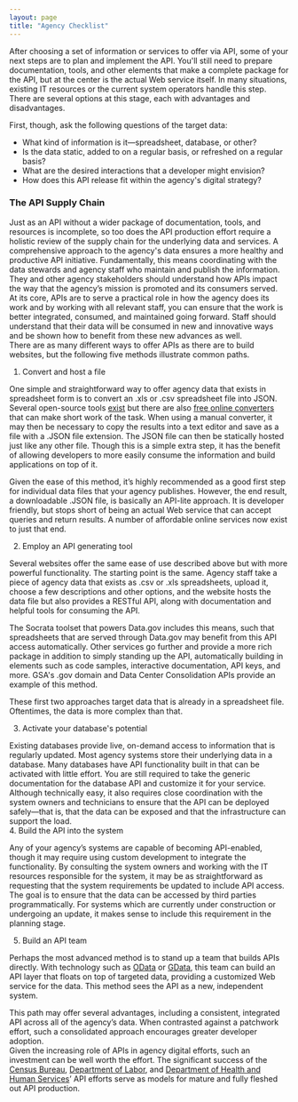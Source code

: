 ```yaml
---
layout: page
title: "Agency Checklist"
---
```


After choosing a set of information or services to offer via API, some of your next steps are to plan and implement the API. You'll still need to prepare documentation, tools, and other elements that make a complete package for the API, but at the center is the actual Web service itself. In many situations, existing IT resources or the current system operators handle this step. There are several options at this stage, each with advantages and disadvantages.

First, though, ask the following questions of the target data:  

* What kind of information is it—spreadsheet, database, or other?  
* Is the data static, added to on a regular basis, or refreshed on a regular basis?
* What are the desired interactions that a developer might envision?  
* How does this API release fit within the agency's digital strategy?  

### The API Supply Chain

Just as an API without a wider package of documentation, tools, and resources is incomplete, so too does the API production effort require a holistic review of the supply chain for the underlying data and services. A comprehensive approach to the agency's data ensures a more healthy and productive API initiative. Fundamentally, this means coordinating with the data stewards and agency staff who maintain and publish the information. They and other agency stakeholders should understand how APIs impact the way that the agency’s mission is promoted and its consumers served.    
At its core, APIs are to serve a practical role in how the agency does its work and by working with all relevant staff, you can ensure that the work is better integrated, consumed, and maintained going forward. Staff should understand that their data will be consumed in new and innovative ways and be shown how to benefit from these new advances as well.    
There are as many different ways to offer APIs as there are to build websites, but the following five methods illustrate common paths. 

1. Convert and host a file

One simple and straightforward way to offer agency data that exists in spreadsheet form is to convert an .xls or .csv spreadsheet file into JSON. Several open-source tools [exist](https://www.google.com/search?q=csv+to+json+open+source) but there are also [free online converters](http://stackoverflow.com/questions/662859/converting-csv-xls-to-json) that can make short work of the task. When using a manual converter, it may then be necessary to copy the results into a text editor and save as a file with a .JSON file extension. The JSON file can then be statically hosted just like any other file. Though this is a simple extra step, it has the benefit of allowing developers to more easily consume the information and build applications on top of it.   

Given the ease of this method, it’s highly recommended as a good first step for individual data files that your agency publishes. However, the end result, a downloadable .JSON file, is basically an API-lite approach. It is developer friendly, but stops short of being an actual Web service that can accept queries and return results. A number of affordable online services now exist to just that end. 

2. Employ an API generating tool

Several websites offer the same ease of use described above but with more powerful functionality. The starting point is the same. Agency staff take a piece of agency data that exists as .csv or .xls spreadsheets, upload it, choose a few descriptions and other options, and the website hosts the data file but also provides a RESTful API, along with documentation and helpful tools for consuming the API.    

The Socrata toolset that powers Data.gov includes this means, such that spreadsheets that are served through Data.gov may benefit from this API access automatically. Other services go further and provide a more rich package in addition to simply standing up the API, automatically building in elements such as code samples, interactive documentation, API keys, and more. GSA's .gov domain and Data Center Consolidation APIs provide an example of this method.    

These first two approaches target data that is already in a spreadsheet file. Oftentimes, the data is more complex than that. 

3. Activate your database's potential

Existing databases provide live, on-demand access to information that is regularly updated. Most agency systems store their underlying data in a database. Many databases have API functionality built in that can be activated with little effort. You are still required to take the generic documentation for the database API and customize it for your service. Although technically easy, it also requires close coordination with the system owners and technicians to ensure that the API can be deployed safely—that is, that the data can be exposed and that the infrastructure can support the load.  
4. Build the API into the system

Any of your agency’s systems are capable of becoming API-enabled, though it may require using custom development to integrate the functionality. By consulting the system owners and working with the IT resources responsible for the system, it may be as straightforward as requesting that the system requirements be updated to include API access. The goal is to ensure that the data can be accessed by third parties programmatically. For systems which are currently under construction or undergoing an update, it makes sense to include this requirement in the planning stage.

5. Build an API team

Perhaps the most advanced method is to stand up a team that builds APIs directly. With technology such as [OData](http://www.odata.org/) or [GData](https://developers.google.com/gdata/), this team can build an API layer that floats on top of targeted data, providing a customized Web service for the data. This method sees the API as a new, independent system.

This path may offer several advantages, including a consistent, integrated API across all of the agency’s data. When contrasted against a patchwork effort, such a consolidated approach encourages greater developer adoption.  
Given the increasing role of APIs in agency digital efforts, such an investment can be well worth the effort. The significant success of the [Census Bureau](http://www.census.gov/developers), [Department of Labor](http://www.developer.dol.gov), and [Department of Health and Human Services](http://www.healthdata.gov)’ API efforts serve as models for mature and fully fleshed out API production.

